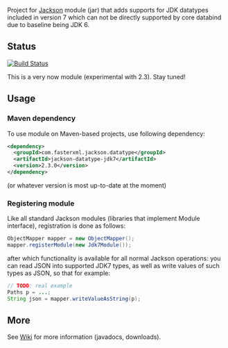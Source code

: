 Project for [Jackson](https://github.com/FasterXML/jackson) module (jar)
that adds supports for JDK datatypes included in version 7 which can not be directly
supported by core databind due to baseline being JDK 6.

## Status

[![Build Status](https://fasterxml.ci.cloudbees.com/job/jackson-datatype-jdk7-master/badge/icon)](https://fasterxml.ci.cloudbees.com/job/jackson-datatype-jdk7-master/)

This is a very now module (experimental with 2.3). Stay tuned!

## Usage

### Maven dependency

To use module on Maven-based projects, use following dependency:

```xml
<dependency>
  <groupId>com.fasterxml.jackson.datatype</groupId>
  <artifactId>jackson-datatype-jdk7</artifactId>
  <version>2.3.0</version>
</dependency>    
```

(or whatever version is most up-to-date at the moment)

### Registering module


Like all standard Jackson modules (libraries that implement Module interface), registration is done as follows:

```java
ObjectMapper mapper = new ObjectMapper();
mapper.registerModule(new Jdk7Module());
```

after which functionality is available for all normal Jackson operations:
you can read JSON into supported JDK7 types, as well as write values of such types as JSON, so that for example:

```java
// TODO: real example
Paths p = ...;
String json = mapper.writeValueAsString(p);
```

## More

See [Wiki](../../wiki) for more information (javadocs, downloads).

